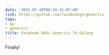 ```yaml
---
date: '2015-07-10T00:19:31-07:00'
link: https://github.com/facebookgo/generics
tags:
- go
- generics
title: Facebook Adds Generics To Golang
---
```


Finally!
